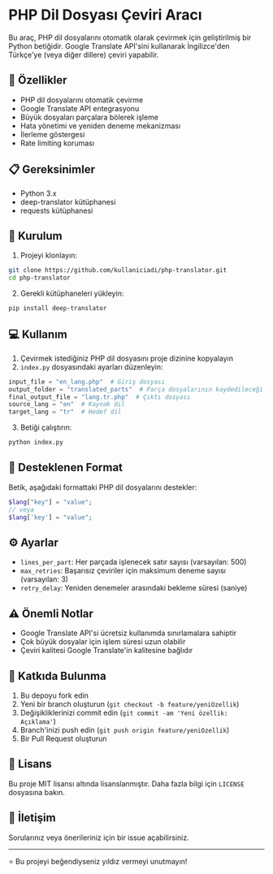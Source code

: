 # PHP Dil Dosyası Çeviri Aracı

Bu araç, PHP dil dosyalarını otomatik olarak çevirmek için geliştirilmiş bir Python betiğidir. Google Translate API'sini kullanarak İngilizce'den Türkçe'ye (veya diğer dillere) çeviri yapabilir.

## 🚀 Özellikler

- PHP dil dosyalarını otomatik çevirme
- Google Translate API entegrasyonu
- Büyük dosyaları parçalara bölerek işleme
- Hata yönetimi ve yeniden deneme mekanizması
- İlerleme göstergesi
- Rate limiting koruması

## 📋 Gereksinimler

- Python 3.x
- deep-translator kütüphanesi
- requests kütüphanesi

## 🔧 Kurulum

1. Projeyi klonlayın:
```bash
git clone https://github.com/kullaniciadi/php-translator.git
cd php-translator
```

2. Gerekli kütüphaneleri yükleyin:
```bash
pip install deep-translator
```

## 💻 Kullanım

1. Çevirmek istediğiniz PHP dil dosyasını proje dizinine kopyalayın
2. `index.py` dosyasındaki ayarları düzenleyin:
```python
input_file = "en_lang.php"  # Giriş dosyası
output_folder = "translated_parts"  # Parça dosyalarının kaydedileceği klasör
final_output_file = "lang.tr.php"  # Çıktı dosyası
source_lang = "en"  # Kaynak dil
target_lang = "tr"  # Hedef dil
```

3. Betiği çalıştırın:
```bash
python index.py
```

## 📝 Desteklenen Format

Betik, aşağıdaki formattaki PHP dil dosyalarını destekler:

```php
$lang["key"] = "value";
// veya
$lang['key'] = "value";
```

## ⚙️ Ayarlar

- `lines_per_part`: Her parçada işlenecek satır sayısı (varsayılan: 500)
- `max_retries`: Başarısız çeviriler için maksimum deneme sayısı (varsayılan: 3)
- `retry_delay`: Yeniden denemeler arasındaki bekleme süresi (saniye)

## ⚠️ Önemli Notlar

- Google Translate API'si ücretsiz kullanımda sınırlamalara sahiptir
- Çok büyük dosyalar için işlem süresi uzun olabilir
- Çeviri kalitesi Google Translate'in kalitesine bağlıdır

## 🤝 Katkıda Bulunma

1. Bu depoyu fork edin
2. Yeni bir branch oluşturun (`git checkout -b feature/yeniOzellik`)
3. Değişikliklerinizi commit edin (`git commit -am 'Yeni özellik: Açıklama'`)
4. Branch'inizi push edin (`git push origin feature/yeniOzellik`)
5. Bir Pull Request oluşturun

## 📄 Lisans

Bu proje MIT lisansı altında lisanslanmıştır. Daha fazla bilgi için `LICENSE` dosyasına bakın.

## 👥 İletişim

Sorularınız veya önerileriniz için bir issue açabilirsiniz.

---
⭐️ Bu projeyi beğendiyseniz yıldız vermeyi unutmayın! 
